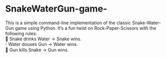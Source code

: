 # SnakeWaterGun-game-
This is a simple command-line implementation of the classic Snake-Water-Gun game using Python. It’s a fun twist on Rock-Paper-Scissors with the following rules:  
🐍 Snake drinks Water → Snake wins.  
💧 Water douses Gun → Water wins.  
🔫 Gun kills Snake → Gun wins.
